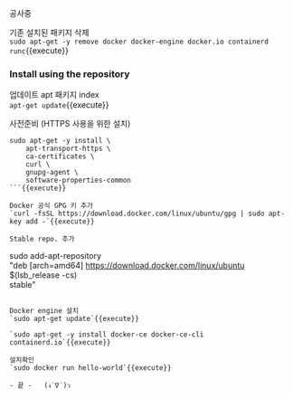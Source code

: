 공사중


기존 설치된 패키지 삭제  
`sudo apt-get -y remove docker docker-engine docker.io containerd runc`{{execute}}


### Install using the repository

업데이트 apt 패키지 index  
`apt-get update`{{execute}}

사전준비 (HTTPS 사용을 위한 설치)    
```
sudo apt-get -y install \
    apt-transport-https \
    ca-certificates \
    curl \
    gnupg-agent \
    software-properties-common
```{{execute}}

Docker 공식 GPG 키 추가   
`curl -fsSL https://download.docker.com/linux/ubuntu/gpg | sudo apt-key add -`{{execute}}

Stable repo. 추가  
```
sudo add-apt-repository \
   "deb [arch=amd64] https://download.docker.com/linux/ubuntu \
   $(lsb_release -cs) \
   stable"
```{{execute}}

Docker engine 설치   
`sudo apt-get update`{{execute}}  

`sudo apt-get -y install docker-ce docker-ce-cli containerd.io`{{execute}}

설치확인  
`sudo docker run hello-world`{{execute}}

- 끝 -   (ง˙∇˙)ว
